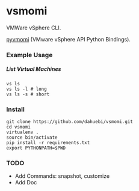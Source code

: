 vsmomi
======

VMWare vSphere CLI.

[pyvmomi](https://github.com/vmware/pyvmomi) (VMware vSphere API Python Bindings).

### Example Usage

##### List Virtual Machines
```
vs ls
vs ls -l # long
vs ls -s # short
```

### Install
```
git clone https://github.com/dahuebi/vsmomi.git
cd vsmomi
virtualenv .
source bin/activate
pip install -r requirements.txt
export PYTHONPATH=$PWD
```

### TODO
* Add Commands: snapshot, customize
* Add Doc
